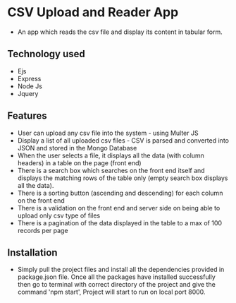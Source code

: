# CSV Upload and Reader App

- An app which reads the csv file and display its content in tabular form.

## Technology used

- Ejs
- Express
- Node Js
- Jquery

## Features

- User can upload any csv file into the system - using Multer JS
- Display a list of all uploaded csv files - CSV is parsed and converted into JSON and stored in the Mongo Database
- When the user selects a file, it displays all the data (with column headers) in a table on the page (front
  end)
- There is a search box which searches on the front end itself and displays the matching rows
  of the table only (empty search box displays all the data).
- There is a sorting button (ascending and descending) for each column on the front end
- There is a validation on the front end and server side on being able to upload only csv
  type of files
- There is a pagination of the data displayed in the table to a max of 100 records per
  page

## Installation

- Simply pull the project files and install all the dependencies provided in package.json file. Once all the packages have installed successfully then go to terminal with correct directory of the project and give the command 'npm start', Project will start to run on local port 8000.

